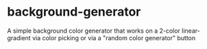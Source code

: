 # background-generator

A simple background color generator that works on a 2-color linear-gradient via color picking or via a "random color generator" button
